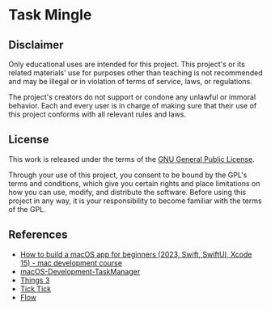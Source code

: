 # Task Mingle

## Disclaimer

Only educational uses are intended for this project. 
This project's or its related materials' use for purposes other than teaching is not recommended and may be illegal or in violation of terms of service, laws, or regulations. 

The project's creators do not support or condone any unlawful or immoral behavior. 
Each and every user is in charge of making sure that their use of this project conforms with all relevant rules and laws.

## License

This work is released under the terms of the [GNU General Public License](https://github.com/anhkhoakz/TaskMingle/blob/main/LICENSE). 

Through your use of this project, you consent to be bound by the GPL's terms and conditions, which give you certain rights and place limitations on how you can use, modify, and distribute the software. Before using this project in any way, it is your responsibility to become familiar with the terms of the GPL.

## References

- [How to build a macOS app for beginners (2023, Swift, SwiftUI, Xcode 15) - mac development course](https://youtube.com/watch?v=uE8RCE45Yxc&t=2160)
- [macOS-Development-TaskManager ](https://github.com/gahntpo/macOS-Development-TaskManager/)
- [Things 3](https://culturedcode.com/things/)
- [Tick Tick](https://www.ticktick.com/)
- [Flow](https://www.flow.app/)
